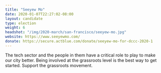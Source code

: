 ```yaml
---
title: "Seeyew Mo"
date: 2020-01-07T22:27:02-08:00
layout: candidate
type: election
weight: 6
headshot: "/img/2020-march/san-francisco/seeyew-mo.jpg" 
website: https://www.seeyewmo.com/
donate: https://secure.actblue.com/donate/seeyew-mo-for-dccc-2020-1
---
```


The tech sector and the people in them have a critical role to play to make our
city better. Being involved at the grassroots level is the best way to get
started. Support the grassroots movement.
